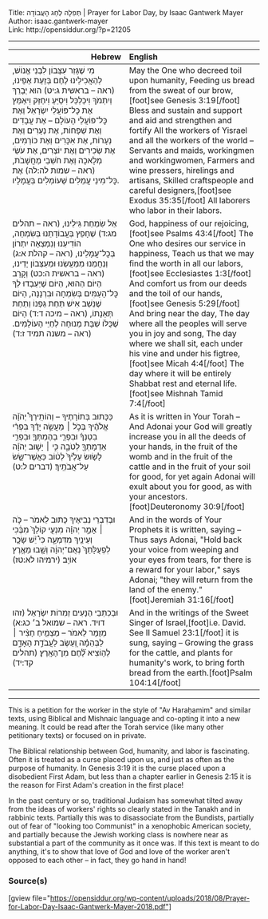 <html>
<head></head>
<body>
Title: תְּפִלָה לְחַג הָעֲבוֹדָה | Prayer for Labor Day, by Isaac Gantwerk Mayer<br />
Author: isaac.gantwerk-mayer<br />
Link: http://opensiddur.org/?p=21205
<p />
<hr />

<table style="margin-left: auto;margin-right: auto;" class="draggable">
<thead><tr><th id="x" style="text-align: right;">Hebrew</th><th style="text-align: left;">English</th></tr></thead>
<tbody>
<tr><td style="vertical-align:top;" width="46%">
<div class="liturgy"><span lang="he">
מִי שֶׁגָּזַר עִצָּבוֹן לִבְנֵי אֱנוֹשׁ, 
לְהַאֲכִילֵינוּ לֶחֶם בְּזֵעַת אַפֵּינוּ, <span class="citation">(ראה – בראשית ג:יט)</span>
הוּא יְבָרֵךְ וְיִתְמֹךְ וִיכַלְכֵּל וִיסַיֵּעַ וִיחַזֵּק וִיאַמֵּץ 
אֶת כׇּל־פּוֹעֲלֵי יִשְׂרָאֵל וְאֶת כׇּל־פּוֹעֲלֵי הָעוֹלָם – 
אֶת עֲבָדִים וְאֶת שְׁפָחוֹת, אֶת נְעָרִים וְאֶת נְעָרוֹת, 
אֶת אִכָּרִים וְאֶת כוֹרְמִים, אֶת שְׂכִירִים וְאֶת יוֹצְרִים, 
אֶת עֹשֵׂי מְלָאכָה וְאֶת חֹשְׁבֵי מַחֲשָׁבֹת, <span class="citation">(ראה – שמות לה:לה)</span>
אֶת כׇּל־מִינֵי עֲמֵלִים שֶׁעוֹמְלִים בְּעֲמָלָיו.
</span></div></td>
 
<td style="vertical-align:top;" width="53%">
<div class="english">
May the One who decreed toil upon humanity,
Feeding us bread from the sweat of our brow,[foot]see Genesis 3:19[/foot]
Bless and sustain and support and aid and strengthen and fortify
All the workers of Yisrael and all the workers of the world –
Servants and maids, workingmen and workingwomen,
Farmers and wine pressers, hirelings and artisans,
Skilled craftspeople and careful designers,[foot]see Exodus 35:35[/foot]
All laborers who labor in their labors.
</div></td></tr>


<tr><td style="vertical-align:top;" width="46%">
<div class="liturgy"><span lang="he">
אֵל שִׂמְחַת גִּילֵינוּ, <span class="citation">(ראה – תהלים מג:ד)</span>
שֶׁחָפֵץ בְּעֲבוֹדָתֵנוּ בְּשִׂמְחַה,
הוֹדִיעֵנוּ וְנִמְצְאָה יִתְרוֹן בְּכׇל־עֲמָלֵינוּ, <span class="citation">(ראה – קהלת א:ג)</span>
וְנַחֲמֵנוּ מִמַּעֲשֵׂנוּ וּמֵעִצְּבוֹן יָדֵינוּ, <span class="citation">(ראה – בראשית ה:כט)</span>
וְקָרֵב הַיּוֹם הַהוּא,
הַיּוֹם שֶׁיַּעַבְדוּ לְךָ כׇּל־הָעַמִּים בְּשִׂמְחָה וּבִרְנָנָה,
הַיּוֹם שֶׁנֵּשֵׁב אִישׁ תַּחַת גַּפְנוֹ וְתַחַת תְּאֵנָתוֹ, <span class="citation">(ראה – מיכה ד:ד)</span>
הַיּוֹם שֶׁכֻּלּוֹ שַׁבָּת מְנוּחָה לְחַיֵּי הָעוֹלָמִים. <span class="citation">(ראה – משנה תמיד ז:ד)</span>
</span></div></td>
 
<td style="vertical-align:top;" width="53%">
<div class="english">
God, happiness of our rejoicing,[foot]see Psalms 43:4[/foot]
The One who desires our service in happiness,
Teach us that we may find the worth in all our labors,[foot]see Ecclesiastes 1:3[/foot]
And comfort us from our deeds and the toil of our hands,[foot]see Genesis 5:29[/foot]
And bring near the day,
The day where all the peoples will serve you in joy and song,
The day where we shall sit, each under his vine and under his figtree,[foot]see Micah 4:4[/foot]
The day where it will be entirely Shabbat rest and eternal life.[foot]see Mishnah Tamid 7:4[/foot]
</div></td></tr>


<tr><td style="vertical-align:top;" width="46%">
<div class="liturgy"><span lang="he">
כַּכָּתוּב בְּתוֹרָתֶיךָ –
וְהוֹתִֽירְךָ֩ יְהֹוָ֨ה אֱלֹהֶ֜יךָ בְּכֹ֣ל ׀ מַעֲשֵׂ֣ה יָדֶ֗ךָ 
בִּפְרִ֨י בִטְנְךָ֜ וּבִפְרִ֧י בְהֶמְתְּךָ֛ וּבִפְרִ֥י אַדְמָתְךָ֖ לְטֹבָ֑ה 
כִּ֣י ׀ יָשׁ֣וּב יְהֹוָ֗ה לָשׂ֤וּשׂ עָלֶ֙יךָ֙ לְט֔וֹב כַּאֲשֶׁר־שָׂ֖שׂ עַל־אֲבֹתֶֽיךָ׃ <span class="citation">(דברים ל:ט)</span>
</span></div></td>
 
<td style="vertical-align:top;" width="53%">
<div class="english">
As it is written in Your Torah –
And Adonai your God will greatly increase you in all the deeds of your hands, 
in the fruit of the womb and in the fruit of the cattle and in the fruit of your soil for good, 
for yet again Adonai will exult about you for good, as with your ancestors.[foot]Deuteronomy 30:9[/foot]
</div></td></tr>


<tr><td style="vertical-align:top;" width="46%">
<div class="liturgy"><span lang="he">
וּבְדִבְרֵי נְבִיאֶיךָ כָּתוּב לֵאמֹר – 
כֹּ֣ה ׀ אָמַ֣ר יְהוָ֗ה מִנְעִ֤י קוֹלֵךְ֙ מִבֶּ֔כִי וְעֵינַ֖יִךְ מִדִּמְעָ֑ה
כִּי֩ יֵ֨שׁ שָׂכָ֤ר לִפְעֻלָּתֵךְ֙ נְאֻם־יְהוָ֔ה וְשָׁ֖בוּ מֵאֶ֥רֶץ אוֹיֵֽב׃ <span class="citation">(ירמיהו לא:טז)</span>
</span></div></td>
 
<td style="vertical-align:top;" width="53%">
<div class="english">
And in the words of Your Prophets it is written, saying –
Thus says Adonai, "Hold back your voice from weeping and your eyes from tears, 
for there is a reward for your labor," says Adonai; "they will return from the land of the enemy."[foot]Jeremiah 31:16[/foot]
</div></td></tr>


<tr><td style="vertical-align:top;" width="46%">
<div class="liturgy"><span lang="he">
וּבְכִתְבֵי הַנָּעִים זְמִרוֹת יִשְׂרָאֵל <span class="citation">(זהו דויד. ראה – שמואל ב׳ כג:א)</span> מְזֻמָּר לֵאמֹר –
מַצְמִ֤יחַ חָצִ֨יר ׀ לַבְּהֵמָ֗ה
וְ֭עֵשֶׂב לַעֲבֹדַ֣ת הָאָדָ֑ם
לְה֥וֹצִיא לֶ֗֝חֶם מִן־הָאָֽרֶץ׃ <span class="citation">(תהלים קד:יד)</span>
</span></div></td>
 
<td style="vertical-align:top;" width="53%">
<div class="english">
And in the writings of the Sweet Singer of Israel,[foot]i.e. David. See II Samuel 23:1[/foot] it is sung, saying –
Growing the grass for the cattle, 
and plants for humanity's work, 
to bring forth bread from the earth.[foot]Psalm 104:14[/foot]
</div></td></tr>
</tbody></table>

<hr />

This is a petition for the worker in the style of "Av Haraḥamim" and similar texts, using Biblical and Mishnaic language and co-opting it into a new meaning. It could be read after the Torah service (like many other petitionary texts) or focused on in private.

The Biblical relationship between God, humanity, and labor is fascinating. Often it is treated as a curse placed upon us, and just as often as the purpose of humanity. In Genesis 3:19 it is the curse placed upon a disobedient First Adam, but less than a chapter earlier in Genesis 2:15 it is the reason for First Adam's creation in the first place!

In the past century or so, traditional Judaism has somewhat tilted away from the ideas of workers' rights so clearly stated in the Tanakh and in rabbinic texts. Partially this was to disassociate from the Bundists, partially out of fear of "looking too Communist" in a xenophobic American society, and partially because the Jewish working class is nowhere near as substantial a part of the community as it once was. If this text is meant to do anything, it's to show that love of God and love of the worker aren't opposed to each other – in fact, they go hand in hand!

<h3>Source(s)</h3>

[gview file="https://opensiddur.org/wp-content/uploads/2018/08/Prayer-for-Labor-Day-Isaac-Gantwerk-Mayer-2018.pdf"]
</body>
</html>